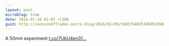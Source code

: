 ```yaml
---
layout: post
microblog: true
date: 2016-01-10 01:03 +1300
guid: http://JacksonOfTrades.micro.blog/2016/01/09/t685794025346052098.html
---
```

A 50mm experiment [t.co/7UbU4en31...](https://t.co/7UbU4en31k)
